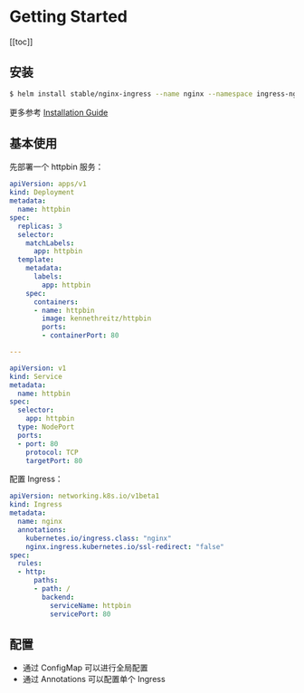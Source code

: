# Getting Started

[[toc]]

## 安装

```bash
$ helm install stable/nginx-ingress --name nginx --namespace ingress-nginx
```

更多参考 [Installation Guide](https://kubernetes.github.io/ingress-nginx/deploy/)

## 基本使用

先部署一个 httpbin 服务：

```yaml
apiVersion: apps/v1
kind: Deployment
metadata:
  name: httpbin
spec:
  replicas: 3
  selector:
    matchLabels:
      app: httpbin
  template:
    metadata:
      labels:
        app: httpbin
    spec:
      containers:
      - name: httpbin
        image: kennethreitz/httpbin
        ports:
        - containerPort: 80

---

apiVersion: v1
kind: Service
metadata:
  name: httpbin
spec:
  selector:
    app: httpbin
  type: NodePort
  ports:
  - port: 80
    protocol: TCP
    targetPort: 80
```

配置 Ingress：

```yaml
apiVersion: networking.k8s.io/v1beta1
kind: Ingress
metadata:
  name: nginx
  annotations:
    kubernetes.io/ingress.class: "nginx"
    nginx.ingress.kubernetes.io/ssl-redirect: "false"
spec:
  rules:
  - http:
      paths:
      - path: /
        backend:
          serviceName: httpbin
          servicePort: 80
```

## 配置

- 通过 ConfigMap 可以进行全局配置
- 通过 Annotations 可以配置单个 Ingress